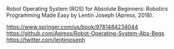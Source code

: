 
Robot Operating System (ROS) for 
Absolute Beginners: 
Robotics Programming Made Easy by 
Lentin Joseph (Apress, 2018).

https://www.springer.com/us/book/9781484234044  
https://github.com/Apress/Robot-Operating-System-Abs-Begs  
https://twitter.com/lentinjoseph



